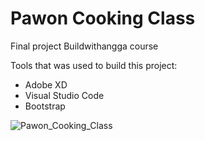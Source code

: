 # Pawon Cooking Class
Final project Buildwithangga course

Tools that was used to build this project:
- Adobe XD
- Visual Studio Code
- Bootstrap

![Pawon_Cooking_Class](https://user-images.githubusercontent.com/10136299/82720273-24a8c580-9cdc-11ea-8528-157cb803ebe3.png)

